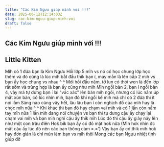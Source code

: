 ```yaml
---
title: "Các Kim Ngưu giúp mình với !!!"
date: 2025-06-12T12:14:03Z
slug: cac-kim-nguu-giup-minh-voi
draft: false
---
```


## Các Kim Ngưu giúp mình với !!!

## Little Kitten

Mìh có 1 đứa bạn là Kim Ngưu  Hồi lớp 5 mìh vs nó có học chung lớp học thêm và đó cũng là lúc mìh bắt đầu thik bạn í, may mắn là lên cấp 2 mìh vs bạn ấy học chung vs nhau ^ ^ Mới hồi đầu năm, tớ lun có thói wen là đến lớp rất sớm và trùng hợp là bạn ấy cũng như mìh  Mìh ngồi bàn 2, bạn í ngồi bàn 4, vậy mà tự dưng bạn í lại "vác xác" lên bàn mìh ngồi, nhưng có lúc nằm úp mặt xún bàn, có lúc nhìn mìh, bạn đó khi ngồi kế mìh mà chỉ có 2 đứa thì ít nói lắm  Sáng nào cũng vậy hết, lâu lâu bạn í còn nghịch đồ của mìh hay là chọc mìh nữa ^ ^ Khi khác thì bạn đó hay chạm vai mìh và có 1 lần còn nắm tay mìh nữa  1 lần mìh đang nói chuyện vs bạn thì tự dưng cậu ấy chạy lại chạm vai mìh và bạn mìh nghĩ cậu ấy thik mìh  Lúc đó thì cậu ấy giảy nảy lên như một con trâu điên Hok bik bạn ấy có đỏ mặt hok nữa (Mìh hok nhìn đc mặt cậu ấy lúc đó nên các bạn thông cảm =.=') Vậy bạn ấy có thik mìh hok hay đơn giản là chỉ mún làm bạn vs mìh thôi  Mong các bạn Ngưu nhiệt tình giúp đỡ